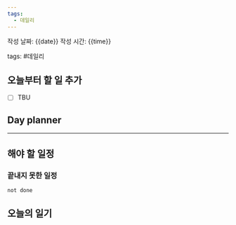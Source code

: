 ```yaml
---
tags:
  - 데일리
---
```


작성 날짜: {{date}}
작성 시간: {{time}}

tags: #데일리

## 오늘부터 할 일 추가
- [ ] TBU 

## Day planner

  
---  
## 해야 할 일정  
### 끝내지 못한 일정

```tasks
not done
```
## 오늘의 일기
